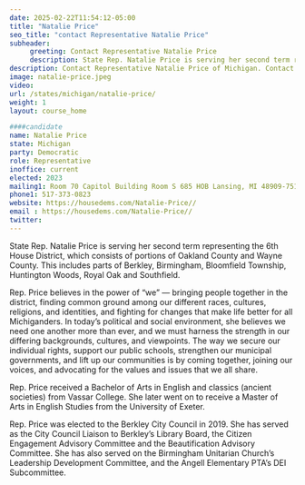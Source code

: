 ```yaml
---
date: 2025-02-22T11:54:12-05:00
title: "Natalie Price"
seo_title: "contact Representative Natalie Price"
subheader:
     greeting: Contact Representative Natalie Price
     description: State Rep. Natalie Price is serving her second term representing the 6th House District, which consists of portions of Oakland County and Wayne County. This includes parts of Berkley, Birmingham, Bloomfield Township, Huntington Woods, Royal Oak and Southfield.
description: Contact Representative Natalie Price of Michigan. Contact information for Natalie Price includes email address, phone number, and mailing address.
image: natalie-price.jpeg
video:
url: /states/michigan/natalie-price/
weight: 1
layout: course_home

####candidate
name: Natalie Price
state: Michigan
party: Democratic
role: Representative
inoffice: current
elected: 2023
mailing1: Room 70 Capitol Building Room S 685 HOB Lansing, MI 48909-7514
phone1: 517-373-0823
website: https://housedems.com/Natalie-Price//
email : https://housedems.com/Natalie-Price//
twitter: 
---
```

State Rep. Natalie Price is serving her second term representing the 6th House District, which consists of portions of Oakland County and Wayne County. This includes parts of Berkley, Birmingham, Bloomfield Township, Huntington Woods, Royal Oak and Southfield.

Rep. Price believes in the power of “we” — bringing people together in the district, finding common ground among our different races, cultures, religions, and identities, and fighting for changes that make life better for all Michiganders. In today’s political and social environment, she believes we need one another more than ever, and we must harness the strength in our differing backgrounds, cultures, and viewpoints. The way we secure our individual rights, support our public schools, strengthen our municipal governments, and lift up our communities is by coming together, joining our voices, and advocating for the values and issues that we all share.

Rep. Price received a Bachelor of Arts in English and classics (ancient societies) from Vassar College. She later went on to receive a Master of Arts in English Studies from the University of Exeter.

Rep. Price was elected to the Berkley City Council in 2019. She has served as the City Council Liaison to Berkley’s Library Board, the Citizen Engagement Advisory Committee and the Beautification Advisory Committee. She has also served on the Birmingham Unitarian Church’s Leadership Development Committee, and the Angell Elementary PTA’s DEI Subcommittee.
